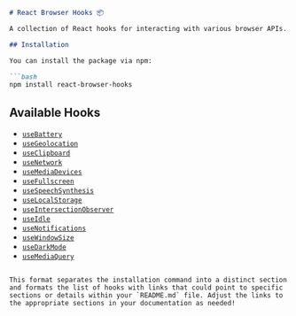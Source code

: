 ```markdown
# React Browser Hooks 📦

A collection of React hooks for interacting with various browser APIs. This library simplifies the use of modern browser features in your React applications by providing easy-to-use hooks.

## Installation

You can install the package via npm:

```bash
npm install react-browser-hooks
```

## Available Hooks

- [`useBattery`](#usebattery)
- [`useGeolocation`](#usegeolocation)
- [`useClipboard`](#useclipboard)
- [`useNetwork`](#usenetwork)
- [`useMediaDevices`](#usemediadevices)
- [`useFullscreen`](#usefullscreen)
- [`useSpeechSynthesis`](#usespeechsynthesis)
- [`useLocalStorage`](#uselocalstorage)
- [`useIntersectionObserver`](#useintersectionobserver)
- [`useIdle`](#useidle)
- [`useNotifications`](#usenotifications)
- [`useWindowSize`](#usewindowsize)
- [`useDarkMode`](#usedarkmode)
- [`useMediaQuery`](#usemediaquery)
```

This format separates the installation command into a distinct section and formats the list of hooks with links that could point to specific sections or details within your `README.md` file. Adjust the links to the appropriate sections in your documentation as needed!